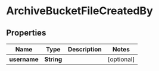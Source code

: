 

# ArchiveBucketFileCreatedBy

## Properties

Name | Type | Description | Notes
------------ | ------------- | ------------- | -------------
**username** | **String** |  |  [optional]



